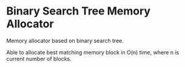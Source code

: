 # Binary Search Tree Memory Allocator

Memory allocator based on binary search tree.

Able to allocate best matching memory block in O(n) time, where n is current number of blocks.

